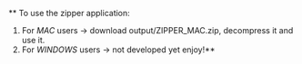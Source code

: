 **
To use the zipper application:
1. For *MAC* users -> download output/ZIPPER_MAC.zip, decompress it and use it.
2. For *WINDOWS* users -> not developed yet
enjoy!**
